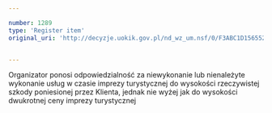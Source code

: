 ```yaml
---

number: 1289
type: 'Register item'
original_uri: 'http://decyzje.uokik.gov.pl/nd_wz_um.nsf/0/F3ABC1D1565524B1C12573C600354CBE?OpenDocument'


---
```


Organizator ponosi odpowiedzialność za niewykonanie lub nienależyte wykonanie usług w czasie imprezy turystycznej do wysokości rzeczywistej szkody poniesionej przez Klienta, jednak nie wyżej jak do wysokości dwukrotnej ceny imprezy turystycznej
